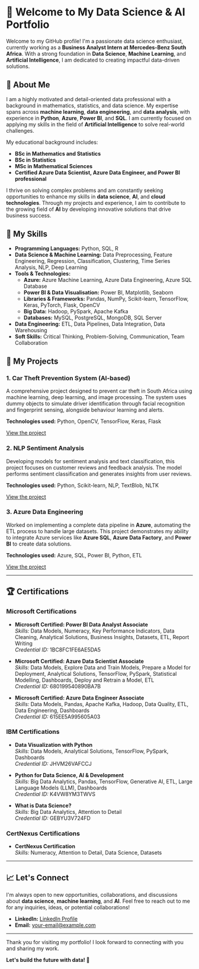 # 👋 Welcome to My Data Science & AI Portfolio

Welcome to my GitHub profile! I'm a passionate data science enthusiast, currently working as a **Business Analyst Intern at Mercedes-Benz South Africa**. With a strong foundation in **Data Science**, **Machine Learning**, and **Artificial Intelligence**, I am dedicated to creating impactful data-driven solutions.

## 💼 About Me

I am a highly motivated and detail-oriented data professional with a background in mathematics, statistics, and data science. My expertise spans across **machine learning**, **data engineering**, and **data analysis**, with experience in **Python**, **Azure**, **Power BI**, and **SQL**. I am currently focused on applying my skills in the field of **Artificial Intelligence** to solve real-world challenges.

My educational background includes:

- **BSc in Mathematics and Statistics**
- **BSc in Statistics**
- **MSc in Mathematical Sciences**
- **Certified Azure Data Scientist, Azure Data Engineer, and Power BI professional**

I thrive on solving complex problems and am constantly seeking opportunities to enhance my skills in **data science**, **AI**, and **cloud technologies**. Through my projects and experience, I aim to contribute to the growing field of **AI** by developing innovative solutions that drive business success.

## 🚀 My Skills

- **Programming Languages:** Python, SQL, R
- **Data Science & Machine Learning:** Data Preprocessing, Feature Engineering, Regression, Classification, Clustering, Time Series Analysis, NLP, Deep Learning
- **Tools & Technologies:** 
  - **Azure:** Azure Machine Learning, Azure Data Engineering, Azure SQL Database
  - **Power BI & Data Visualisation:** Power BI, Matplotlib, Seaborn
  - **Libraries & Frameworks:** Pandas, NumPy, Scikit-learn, TensorFlow, Keras, PyTorch, Flask, OpenCV
  - **Big Data:** Hadoop, PySpark, Apache Kafka
  - **Databases:** MySQL, PostgreSQL, MongoDB, SQL Server
- **Data Engineering:** ETL, Data Pipelines, Data Integration, Data Warehousing
- **Soft Skills:** Critical Thinking, Problem-Solving, Communication, Team Collaboration

## 🔧 My Projects

### **1. Car Theft Prevention System (AI-based)**  
A comprehensive project designed to prevent car theft in South Africa using machine learning, deep learning, and image processing. The system uses dummy objects to simulate driver identification through facial recognition and fingerprint sensing, alongside behaviour learning and alerts.

**Technologies used:** Python, OpenCV, TensorFlow, Keras, Flask

[View the project](#)

### **2. NLP Sentiment Analysis**  
Developing models for sentiment analysis and text classification, this project focuses on customer reviews and feedback analysis. The model performs sentiment classification and generates insights from user reviews.

**Technologies used:** Python, Scikit-learn, NLP, TextBlob, NLTK

[View the project](#)

### **3. Azure Data Engineering**  
Worked on implementing a complete data pipeline in **Azure**, automating the ETL process to handle large datasets. This project demonstrates my ability to integrate Azure services like **Azure SQL**, **Azure Data Factory**, and **Power BI** to create data solutions.

**Technologies used:** Azure, SQL, Power BI, Python, ETL

[View the project](#)

---

## 🏆 Certifications

### **Microsoft Certifications**  
- **Microsoft Certified: Power BI Data Analyst Associate**  
  *Skills:* Data Models, Numeracy, Key Performance Indicators, Data Cleaning, Analytical Solutions, Business Insights, Datasets, ETL, Report Writing  
  *Credential ID:* 1BC8FC1FE6AE5DA5  

- **Microsoft Certified: Azure Data Scientist Associate**  
  *Skills:* Data Models, Explore Data and Train Models, Prepare a Model for Deployment, Analytical Solutions, TensorFlow, PySpark, Statistical Modelling, Dashboards, Deploy and Retrain a Model, ETL  
  *Credential ID:* 680199540890BA7B  

- **Microsoft Certified: Azure Data Engineer Associate**  
  *Skills:* Data Models, Pandas, Apache Kafka, Hadoop, Data Quality, ETL, Data Engineering, Dashboards  
  *Credential ID:* 615EE5A995605A03  

### **IBM Certifications**  
- **Data Visualization with Python**  
  *Skills:* Data Models, Analytical Solutions, TensorFlow, PySpark, Dashboards  
  *Credential ID:* JHVM26VAFCCJ  

- **Python for Data Science, AI & Development**  
  *Skills:* Big Data Analytics, Pandas, TensorFlow, Generative AI, ETL, Large Language Models (LLM), Dashboards  
  *Credential ID:* K4VW8YM3TWVS  

- **What is Data Science?**  
  *Skills:* Big Data Analytics, Attention to Detail  
  *Credential ID:* GEBYU3V724FD  

### **CertNexus Certifications**  
- **CertNexus Certification**  
  *Skills:* Numeracy, Attention to Detail, Data Science, Datasets  

---

## 📈 Let's Connect

I'm always open to new opportunities, collaborations, and discussions about **data science**, **machine learning**, and **AI**. Feel free to reach out to me for any inquiries, ideas, or potential collaborations!

- **LinkedIn:** [LinkedIn Profile](https://www.linkedin.com/in/your-profile/)
- **Email:** your-email@example.com

---

Thank you for visiting my portfolio! I look forward to connecting with you and sharing my work.  

**Let's build the future with data! 🚀**
